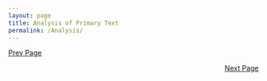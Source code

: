 ```yaml
---
layout: page
title: Analysis of Primary Text
permalink: /Analysis/
---
```



[Prev Page](../Quant) <div style="text-align: right"> [Next Page](../Modern) </div> 
